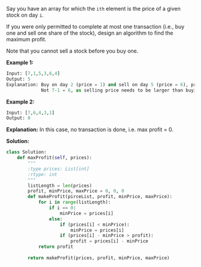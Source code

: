 Say you have an array for which the `ith` element is the price of a given stock on day `i`.

If you were only permitted to complete at most one transaction (i.e., buy one and sell one share of the stock), design an algorithm to find the maximum profit.

Note that you cannot sell a stock before you buy one.

**Example 1:**
```python
Input: [7,1,5,3,6,4]
Output: 5
Explanation: Buy on day 2 (price = 1) and sell on day 5 (price = 6), profit = 6-1 = 5.
             Not 7-1 = 6, as selling price needs to be larger than buying price.
```
**Example 2:**
```python
Input: [7,6,4,3,1]
Output: 0
```
**Explanation:** In this case, no transaction is done, i.e. max profit = 0.

**Solution:**
```python
class Solution:
    def maxProfit(self, prices):
        """
        :type prices: List[int]
        :rtype: int
        """
        listLength = len(prices)
        profit, minPrice, maxPrice = 0, 0, 0
        def makeProfit(pirceList, profit, minPrice, maxPrice):
            for i in range(listLength):
                if i == 0:
                    minPrice = prices[i]
                else:
                    if (prices[i] < minPrice):
                        minPrice = prices[i]
                    if (prices[i] - minPrice > profit):
                        profit = prices[i] - minPrice
            return profit              
        
        return makeProfit(prices, profit, minPrice, maxPrice)
```

